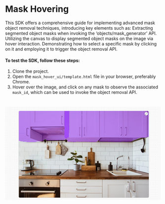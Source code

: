 # Mask Hovering

This SDK offers a comprehensive guide for implementing advanced mask object removal techniques, introducing key elements such as:
Extracting segmented object masks when invoking the ‘objects/mask_generator’ API.
Utilizing the canvas to display segmented object masks on the image via hover interaction.
Demonstrating how to select a specific mask by clicking on it and employing it to trigger the object removal API.

#### To test the SDK, follow these steps:
1. Clone the project.
2. Open the ```mask_hover_ui/template.html``` file in your browser, preferably Chrome.
3. Hover over the image, and click on any mask to observe the associated ```mask_id```, which can be used to invoke the object removal API.

#
![manual_brush.png](..%2Fdemo%2Fmask_hovering.png)
